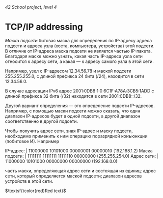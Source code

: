 _42 School project, level 4_

# TCP/IP addressing
_Маска подсети_ битовая маска для определения по IP-адресу адреса подсети и адреса узла (хоста, компьютера, устройства) этой подсети.  
В отличие от IP-адреса маска подсети не является частью IP-пакета.  
Благодаря маске можно узнать, какая часть IP-адреса узла сети относится к адресу сети, а какая — к адресу самого узла в этой сети.  


Например, узел с IP-адресом 12.34.56.78 и маской подсети 255.255.255.0, с длиной префикса 24 бита (/24), находится в сети 12.34.56.0.

В случае адресации IPv6 адрес 2001:0DB8:1:0:6C1F:A78A:3CB5:1ADD с длиной префикса 32 бита (/32) находится в сети 2001:0DB8::/32.

Другой вариант определения — это определение подсети IP-адресов. Например, с помощью маски подсети можно сказать, что один диапазон IP-адресов будет в одной подсети, а другой диапазон соответственно в другой подсети.

Чтобы получить адрес сети, зная IP-адрес и маску подсети, необходимо применить к ним операцию поразрядной конъюнкции (побитовое И). Например

IP-адрес:       | 11000000 10101000 00000001 00000010 (192.168.1.2)
Маска подсети:  | 11111111 11111111 11111110 00000000 (255.255.254.0)
Адрес сети:     | 11000000 10101000 00000000 00000000 (192.168.0.0)

часть маски, определяющая адрес сети и состоящая из единиц;
адрес сети, который определяется маской подсети;
диапазон адресов устройств в этой сети.

$\textsf{\color{red}Red text}$

